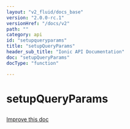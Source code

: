 ```yaml
---
layout: "v2_fluid/docs_base"
version: "2.0.0-rc.1"
versionHref: "/docs/v2"
path: ""
category: api
id: "setupqueryparams"
title: "setupQueryParams"
header_sub_title: "Ionic API Documentation"
doc: "setupQueryParams"
docType: "function"

---
```










<h1 class="api-title">
<a class="anchor" name="setup-query-params" href="#setup-query-params"></a>

setupQueryParams





</h1>

<a class="improve-v2-docs" href="http://github.com/driftyco/ionic/edit/master//src/platform/query-params.ts#L34">
Improve this doc
</a>










<!-- @usage tag -->


<!-- @property tags -->



<!-- instance methods on the class -->




<!-- related link --><!-- end content block -->


<!-- end body block -->

